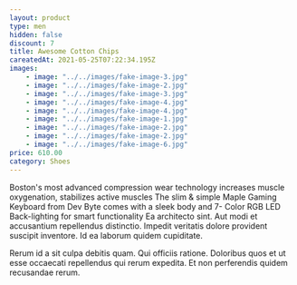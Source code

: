 ```yaml
---
layout: product
type: men
hidden: false
discount: 7
title: Awesome Cotton Chips
careatedAt: 2021-05-25T07:22:34.195Z
images:
    - image: "../../images/fake-image-3.jpg"
    - image: "../../images/fake-image-2.jpg"
    - image: "../../images/fake-image-3.jpg"
    - image: "../../images/fake-image-4.jpg"
    - image: "../../images/fake-image-4.jpg"
    - image: "../../images/fake-image-1.jpg"
    - image: "../../images/fake-image-2.jpg"
    - image: "../../images/fake-image-2.jpg"
    - image: "../../images/fake-image-6.jpg"
price: 610.00
category: Shoes
---
```

Boston's most advanced compression wear technology increases muscle oxygenation, stabilizes active muscles
The slim & simple Maple Gaming Keyboard from Dev Byte comes with a sleek body and 7- Color RGB LED Back-lighting for smart functionality
Ea architecto sint. Aut modi et accusantium repellendus distinctio. Impedit veritatis dolore provident suscipit inventore. Id ea laborum quidem cupiditate.
 Rerum id a sit culpa debitis quam. Qui officiis ratione. Doloribus quos et ut esse occaecati repellendus qui rerum expedita. Et non perferendis quidem recusandae rerum.
